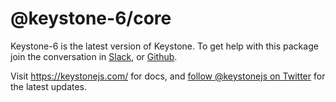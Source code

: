 # @keystone-6/core

Keystone-6 is the latest version of Keystone.
To get help with this package join the conversation in [Slack](https://community.keystonejs.com/), or [Github](https://github.com/keystonejs/keystone/).

Visit https://keystonejs.com/ for docs, and [follow @keystonejs on Twitter](https://twitter.com/keystonejs) for the latest updates.
